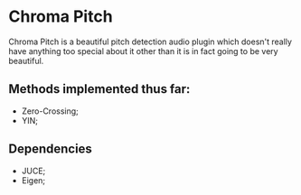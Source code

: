 # Chroma Pitch

Chroma Pitch is a beautiful pitch detection audio plugin which doesn't really have anything too special about it other than it is in fact going to be very beautiful.


## Methods implemented thus far:

<ul>
    <li>Zero-Crossing;</li>
    <li>YIN;</li>
</ul>   


## Dependencies

<ul>
    <li>JUCE;</li>
    <li>Eigen;</li>
</ul>
            
